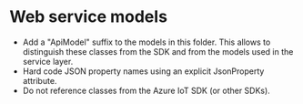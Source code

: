 # Web service models

* Add a "ApiModel" suffix to the models in this folder. This allows to
  distinguish these classes from the SDK and from the models used in the
  service layer.
* Hard code JSON property names using an explicit JsonProperty attribute.
* Do not reference classes from the Azure IoT SDK (or other SDKs).
